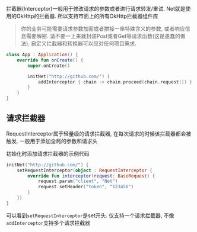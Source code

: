 拦截器(Interceptor)一般用于修改请求的参数或者进行请求转发/重试. Net就是使用的OkHttp的拦截器. 所以支持市面上的所有OkHttp拦截器组件库
<br>

> 你的业务可能需要请求参数加密或者拼接一串特殊含义的参数, 或者响应信息需要解密. 请不要一上来就封装Post或者Get等请求函数(这是愚蠢的做法), 自定义拦截器和转换器可以应对任何项目需求.


```kotlin
class App : Application() {
    override fun onCreate() {
        super.onCreate()

        initNet("http://github.com/") {
            addInterceptor { chain -> chain.proceed(chain.request()) }
        }
    }
}
```

## 请求拦截器

RequestInterceptor属于轻量级的请求拦截器, 在每次请求的时候该拦截器都会被触发. 一般用于添加全局的参数和请求头

初始化时添加请求拦截器的示例代码

```kotlin
initNet("http://github.com/") {
    setRequestInterceptor(object : RequestInterceptor {
        override fun interceptor(request: BaseRequest) {
            request.param("client", "Net")
            request.setHeader("token", "123456")
        }
    })
}
```

可以看到`setRequestInterceptor`是set开头. 仅支持一个请求拦截器, 不像`addInterceptor`支持多个请求拦截器
